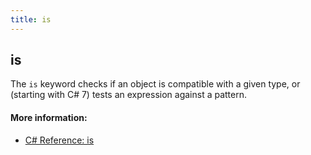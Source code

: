 ```yaml
---
title: is
---
```


## is
The `is` keyword checks if an object is compatible with a given type, or (starting with C# 7) tests an expression against a pattern.

#### More information:
- [C# Reference: is](https://docs.microsoft.com/dotnet/csharp/language-reference/keywords/is)
